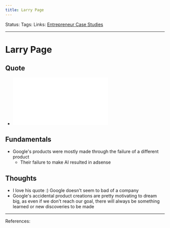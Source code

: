 ```yaml
---
title: Larry Page
---
```

Status:
Tags:
Links: [Entrepreneur Case Studies](out/entrepreneur-case-studies.md)
___
# Larry Page
## Quote
- ![Larry Page's Quote on Changing the World](out/larry-pages-quote-on-changing-the-world.md)
## Fundamentals
- Google's products were mostly made through the failure of a different product
	- Their failure to make AI resulted in adsense
## Thoughts
- I love his quote :) Google doesn't seem to bad of a company
- Google's accidental product creations are pretty motivating to dream big, as even if we don't reach our goal, there will always be something learned or new discoveries to be made
___
References: